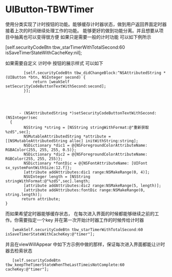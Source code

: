 # UIButton-TBWTimer
使用分类实现了计时按钮的功能。能够缓存计时器状态，做到用户返回界面定时器接着上次的时间继续处理工作的功能。
能够更好的做到功能分离。并且想要从项目中抽离也可以变得很方便
如果只是需要一般的计时功能 可以如下例所示




[self.securityCodeBtn tbw_starTimerWithTotalSecond:60 isSaveTimerStateWithCacheKey:nil];





如果需要自定义 计时中 按钮的展示样式 可以如下


            [self.securityCodeBtn tbw_didChangeBlock:^NSAttributedString *(UIButton *btn, NSInteger second) {
                return [weakSelf setSecurityCodeButtonTextWithSecond:second];
            }];
            
            
            
            
          - (NSAttributedString *)setSecurityCodeButtonTextWithSecond:(NSInteger)sec
      {
            NSString *string = [NSString stringWithFormat:@"重新获取 %zdS",sec];
            NSMutableAttributedString *attribute = [[NSMutableAttributedString alloc] initWithString:string];
            NSDictionary *dic1 = @{NSForegroundColorAttributeName: RGBAColor(255, 255, 255, 0.5)};
            NSDictionary *dic2 = @{NSForegroundColorAttributeName: RGBColor(255, 255, 255)};
            NSDictionary *fontDic = @{NSFontAttributeName: [UIFont sx_systemFontWithSize:12.f]};
            [attribute addAttributes:dic1 range:NSMakeRange(0, 4)];
            NSUInteger length = [NSString stringWithFormat:@"%zdS",sec].length;
            [attribute addAttributes:dic2 range:NSMakeRange(5, length)];
            [attribute addAttributes:fontDic range:NSMakeRange(0, string.length)];
           return attribute;
    }



而如果希望定时器能够缓存状态， 在每次进入界面的时候都能够继续之前的工作。你需要指定一个key 并在第一次开始计时器工作的时候传给计时器



       [weakSelf.securityCodeBtn tbw_starTimerWithTotalSecond:60 isSaveTimerStateWithCacheKey:@"timer"];



并且在viewWillAppear 中如下方示例中做的那样，保证每次进入界面都能让计时器去检索状态



       [self.securityCodeBtn tbw_keepTheTimerStateWhenTheLastTimeisNotComplete:60 cacheKey:@"timer"];



